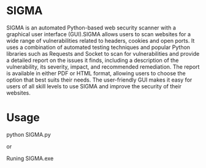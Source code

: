 # SIGMA
SIGMA is an automated Python-based web security scanner with a graphical user interface (GUI).SIGMA allows users to scan websites for a wide range of vulnerabilities related to headers, cookies and open ports.
It uses a combination of automated testing techniques and popular Python libraries such as Requests and Socket to scan for vulnerabilities and provide a detailed report on the issues it finds, including a description of the vulnerability, its severity, impact, and recommended remediation. 
The report is available in either PDF or HTML format, allowing users to choose the option that best suits their needs.
The user-friendly GUI makes it easy for users of all skill levels to use SIGMA and improve the security of their websites. 

# Usage
python SIGMA.py

or

Runing SIGMA.exe 

